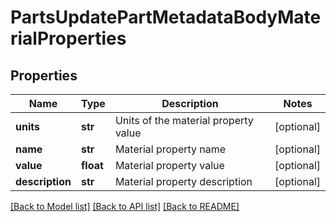 # PartsUpdatePartMetadataBodyMaterialProperties

## Properties
Name | Type | Description | Notes
------------ | ------------- | ------------- | -------------
**units** | **str** | Units of the material property value | [optional] 
**name** | **str** | Material property name | [optional] 
**value** | **float** | Material property value | [optional] 
**description** | **str** | Material property description | [optional] 

[[Back to Model list]](../README.md#documentation-for-models) [[Back to API list]](../README.md#documentation-for-api-endpoints) [[Back to README]](../README.md)


